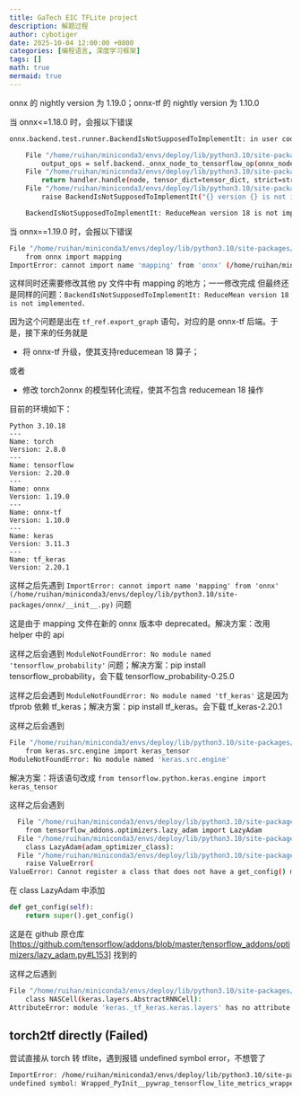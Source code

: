```yaml
---
title: GaTech EIC TFLite project
description: 解题过程
author: cybotiger
date: 2025-10-04 12:00:00 +0800
categories: [编程语言, 深度学习框架]
tags: []
math: true
mermaid: true
---
```


onnx 的 nightly version 为 1.19.0；onnx-tf 的 nightly version 为 1.10.0

当 onnx<=1.18.0 时，会报以下错误

```bash
onnx.backend.test.runner.BackendIsNotSupposedToImplementIt: in user code:

    File "/home/ruihan/miniconda3/envs/deploy/lib/python3.10/site-packages/onnx_tf/backend_tf_module.py", line 99, in __call__  *
        output_ops = self.backend._onnx_node_to_tensorflow_op(onnx_node,
    File "/home/ruihan/miniconda3/envs/deploy/lib/python3.10/site-packages/onnx_tf/backend.py", line 347, in _onnx_node_to_tensorflow_op  *
        return handler.handle(node, tensor_dict=tensor_dict, strict=strict)
    File "/home/ruihan/miniconda3/envs/deploy/lib/python3.10/site-packages/onnx_tf/handlers/handler.py", line 61, in handle  *
        raise BackendIsNotSupposedToImplementIt("{} version {} is not implemented.".format(node.op_type, cls.SINCE_VERSION))

    BackendIsNotSupposedToImplementIt: ReduceMean version 18 is not implemented.
```

当 onnx==1.19.0 时，会报以下错误
```bash
File "/home/ruihan/miniconda3/envs/deploy/lib/python3.10/site-packages/onnx_tf/common/data_type.py", line 4, in <module>
    from onnx import mapping
ImportError: cannot import name 'mapping' from 'onnx' (/home/ruihan/miniconda3/envs/deploy/lib/python3.10/site-packages/onnx/__init__.py)
```

这样同时还需要修改其他 py 文件中有 mapping 的地方；一一修改完成
但最终还是同样的问题：`BackendIsNotSupposedToImplementIt: ReduceMean version 18 is not implemented.`

因为这个问题是出在 `tf_ref.export_graph` 语句，对应的是 onnx-tf 后端。于是，接下来的任务就是
+ 将 onnx-tf 升级，使其支持reducemean 18 算子；

或者

+ 修改 torch2onnx 的模型转化流程，使其不包含 reducemean 18 操作

目前的环境如下：
```
Python 3.10.18
---
Name: torch
Version: 2.8.0
---
Name: tensorflow
Version: 2.20.0
---
Name: onnx
Version: 1.19.0
---
Name: onnx-tf
Version: 1.10.0
---
Name: keras
Version: 3.11.3
---
Name: tf_keras
Version: 2.20.1
```
这样之后先遇到 `ImportError: cannot import name 'mapping' from 'onnx' (/home/ruihan/miniconda3/envs/deploy/lib/python3.10/site-packages/onnx/__init__.py)` 问题

这是由于 mapping 文件在新的 onnx 版本中 deprecated。解决方案：改用 helper 中的 api

这样之后会遇到 `ModuleNotFoundError: No module named 'tensorflow_probability'` 问题；解决方案：pip install tensorflow_probability，会下载 tensorflow_probability-0.25.0

这样之后会遇到 `ModuleNotFoundError: No module named 'tf_keras'` 这是因为 tfprob 依赖 tf_keras；解决方案：pip install tf_keras。会下载 tf_keras-2.20.1

这样之后会遇到 
```bash
File "/home/ruihan/miniconda3/envs/deploy/lib/python3.10/site-packages/tensorflow_addons/utils/types.py", line 29, in <module>
    from keras.src.engine import keras_tensor
ModuleNotFoundError: No module named 'keras.src.engine'
``` 
解决方案：将该语句改成 `from tensorflow.python.keras.engine import keras_tensor`

这样之后会遇到
```bash
  File "/home/ruihan/miniconda3/envs/deploy/lib/python3.10/site-packages/tensorflow_addons/optimizers/__init__.py", line 34, in <module>
    from tensorflow_addons.optimizers.lazy_adam import LazyAdam
  File "/home/ruihan/miniconda3/envs/deploy/lib/python3.10/site-packages/tensorflow_addons/optimizers/lazy_adam.py", line 38, in <module>
    class LazyAdam(adam_optimizer_class):
  File "/home/ruihan/miniconda3/envs/deploy/lib/python3.10/site-packages/keras/src/saving/object_registration.py", line 146, in decorator
    raise ValueError(
ValueError: Cannot register a class that does not have a get_config() method.
```
在 class LazyAdam 中添加    
```python
def get_config(self):
    return super().get_config()
```
这是在 github 原仓库 [https://github.com/tensorflow/addons/blob/master/tensorflow_addons/optimizers/lazy_adam.py#L153] 找到的


这样之后遇到
```bash
File "/home/ruihan/miniconda3/envs/deploy/lib/python3.10/site-packages/tensorflow_addons/rnn/nas_cell.py", line 30, in <module>
    class NASCell(keras.layers.AbstractRNNCell):
AttributeError: module 'keras._tf_keras.keras.layers' has no attribute 'AbstractRNNCell'
```

## torch2tf directly (Failed)
尝试直接从 torch 转 tflite，遇到报错 undefined symbol error，不想管了

```bash
ImportError: /home/ruihan/miniconda3/envs/deploy/lib/python3.10/site-packages/tensorflow/lite/python/metrics/_pywrap_tensorflow_lite_metrics_wrapper.so: 
undefined symbol: Wrapped_PyInit__pywrap_tensorflow_lite_metrics_wrapper
```
